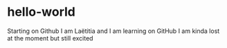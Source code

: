 # hello-world
Starting on Github
I am Laëtitia and I am learning on GitHub
I am kinda lost at the moment but still excited 
